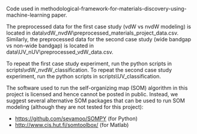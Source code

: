 Code used in methodological-framework-for-materials-discovery-using-machine-learning paper.

The preprocessed data for the first case study (vdW vs nvdW modeling) is located in data\vdW_nvdW\preprocessed_materials_project_data.csv.
Similarly, the preprocessed data for the second case study (wide bandgap vs non-wide bandgap) is located in data\UV_nUV\preprocessed_vdW_data.csv.

To repeat the first case study experiment, run the python scripts in scripts\vdW_nvdW_classification.
To repeat the second case study experiment, run the python scripts in scripts\UV_classification.

The software used to run the self-organizing map (SOM) algorithm in this project 
is licensed and hence cannot be posted in public. Instead, we suggest several alternative SOM packages 
that can be used to run SOM modeling (although they are not tested for this project):
- https://github.com/sevamoo/SOMPY (for Python)
- http://www.cis.hut.fi/somtoolbox/ (for Matlab)